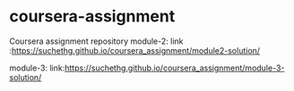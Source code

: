 # coursera-assignment
 Coursera assignment repository
module-2:
link :https://suchethg.github.io/coursera_assignment/module2-solution/

module-3:
link:https://suchethg.github.io/coursera_assignment/module-3-solution/
